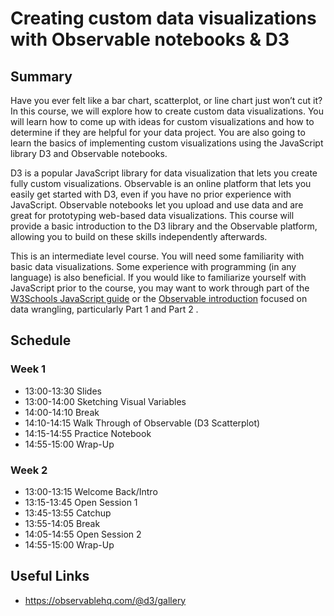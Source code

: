 # Creating custom data visualizations with Observable notebooks & D3

## Summary

Have you ever felt like a bar chart, scatterplot, or line chart just won’t cut it? In this course, we will explore how to create custom data visualizations. You will learn how to come up with ideas for custom visualizations and how to determine if they are helpful for your data project. You are also going to learn the basics of implementing custom visualizations using the JavaScript library D3 and Observable notebooks.

D3 is a popular JavaScript library for data visualization that lets you create fully custom visualizations. Observable is an online platform that lets you easily get started with D3, even if you have no prior experience with JavaScript. Observable notebooks let you upload and use data and are great for prototyping web-based data visualizations. This course will provide a basic introduction to the D3 library and the Observable platform, allowing you to build on these skills independently afterwards.

This is an intermediate level course. You will need some familiarity with basic data visualizations. Some experience with programming (in any language) is also beneficial. If you would like to familiarize yourself with JavaScript prior to the course, you may want to work through part of the [W3Schools JavaScript guide](https://www.w3schools.com/js/) or the [Observable introduction](https://observablehq.com/d/f253f790ec8c6ff0) focused on data wrangling, particularly Part 1 and Part 2 .

## Schedule

### Week 1

- 13:00-13:30 Slides
- 13:00-14:00 Sketching Visual Variables
- 14:00-14:10 Break
- 14:10-14:15 Walk Through of Observable (D3 Scatterplot)
- 14:15-14:55 Practice Notebook
- 14:55-15:00 Wrap-Up

### Week 2

- 13:00-13:15 Welcome Back/Intro
- 13:15-13:45 Open Session 1
- 13:45-13:55 Catchup
- 13:55-14:05 Break
- 14:05-14:55 Open Session 2
- 14:55-15:00 Wrap-Up

## Useful Links

- https://observablehq.com/@d3/gallery
